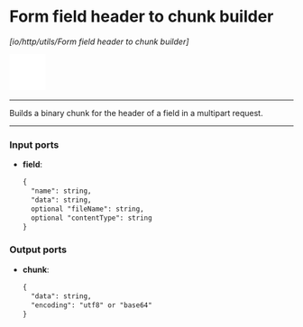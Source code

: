 # Form field header to chunk builder

_[io/http/utils/Form field header to chunk builder]_

![icon](</assets/icons/cbb85c56-3c8f-4e5e-afdd-a9dd9e84385d.png>)

---

Builds a binary chunk for the header of a field in a multipart request.<br>

---

### Input ports

* __field__: 
    ```
    {
      "name": string,
      "data": string,
      optional "fileName": string,
      optional "contentType": string
    }
    ```

### Output ports

* __chunk__: 
    ```
    {
      "data": string,
      "encoding": "utf8" or "base64"
    }
    ```

